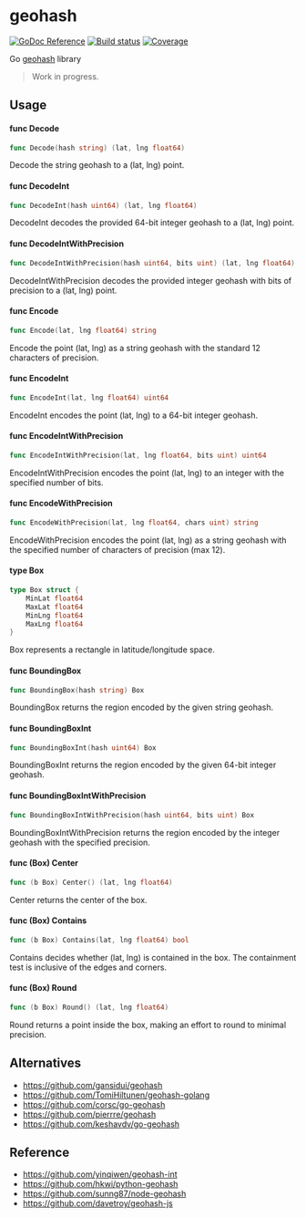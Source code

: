 # geohash

[![GoDoc Reference](http://img.shields.io/badge/godoc-reference-5272B4.svg?style=flat-square)](http://godoc.org/github.com/mmcloughlin/geohash)
[![Build status](https://img.shields.io/travis/mmcloughlin/geohash.svg?style=flat-square)](https://travis-ci.org/mmcloughlin/geohash)
[![Coverage](https://img.shields.io/coveralls/mmcloughlin/geohash.svg?style=flat-square)](https://coveralls.io/r/mmcloughlin/geohash)

Go [geohash](https://en.wikipedia.org/wiki/Geohash) library

> Work in progress.

## Usage

#### func  Decode

```go
func Decode(hash string) (lat, lng float64)
```
Decode the string geohash to a (lat, lng) point.

#### func  DecodeInt

```go
func DecodeInt(hash uint64) (lat, lng float64)
```
DecodeInt decodes the provided 64-bit integer geohash to a (lat, lng) point.

#### func  DecodeIntWithPrecision

```go
func DecodeIntWithPrecision(hash uint64, bits uint) (lat, lng float64)
```
DecodeIntWithPrecision decodes the provided integer geohash with bits of
precision to a (lat, lng) point.

#### func  Encode

```go
func Encode(lat, lng float64) string
```
Encode the point (lat, lng) as a string geohash with the standard 12 characters
of precision.

#### func  EncodeInt

```go
func EncodeInt(lat, lng float64) uint64
```
EncodeInt encodes the point (lat, lng) to a 64-bit integer geohash.

#### func  EncodeIntWithPrecision

```go
func EncodeIntWithPrecision(lat, lng float64, bits uint) uint64
```
EncodeIntWithPrecision encodes the point (lat, lng) to an integer with the
specified number of bits.

#### func  EncodeWithPrecision

```go
func EncodeWithPrecision(lat, lng float64, chars uint) string
```
EncodeWithPrecision encodes the point (lat, lng) as a string geohash with the
specified number of characters of precision (max 12).

#### type Box

```go
type Box struct {
	MinLat float64
	MaxLat float64
	MinLng float64
	MaxLng float64
}
```

Box represents a rectangle in latitude/longitude space.

#### func  BoundingBox

```go
func BoundingBox(hash string) Box
```
BoundingBox returns the region encoded by the given string geohash.

#### func  BoundingBoxInt

```go
func BoundingBoxInt(hash uint64) Box
```
BoundingBoxInt returns the region encoded by the given 64-bit integer geohash.

#### func  BoundingBoxIntWithPrecision

```go
func BoundingBoxIntWithPrecision(hash uint64, bits uint) Box
```
BoundingBoxIntWithPrecision returns the region encoded by the integer geohash
with the specified precision.

#### func (Box) Center

```go
func (b Box) Center() (lat, lng float64)
```
Center returns the center of the box.

#### func (Box) Contains

```go
func (b Box) Contains(lat, lng float64) bool
```
Contains decides whether (lat, lng) is contained in the box. The containment
test is inclusive of the edges and corners.

#### func (Box) Round

```go
func (b Box) Round() (lat, lng float64)
```
Round returns a point inside the box, making an effort to round to minimal
precision.

## Alternatives

* https://github.com/gansidui/geohash
* https://github.com/TomiHiltunen/geohash-golang
* https://github.com/corsc/go-geohash
* https://github.com/pierrre/geohash
* https://github.com/keshavdv/go-geohash
 
## Reference

* https://github.com/yinqiwen/geohash-int
* https://github.com/hkwi/python-geohash
* https://github.com/sunng87/node-geohash
* https://github.com/davetroy/geohash-js
